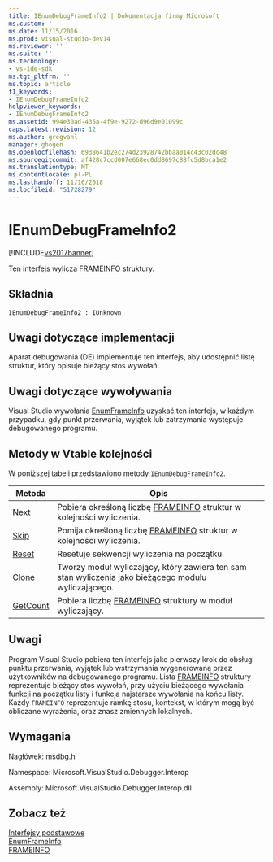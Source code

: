 ```yaml
---
title: IEnumDebugFrameInfo2 | Dokumentacja firmy Microsoft
ms.custom: ''
ms.date: 11/15/2016
ms.prod: visual-studio-dev14
ms.reviewer: ''
ms.suite: ''
ms.technology:
- vs-ide-sdk
ms.tgt_pltfrm: ''
ms.topic: article
f1_keywords:
- IEnumDebugFrameInfo2
helpviewer_keywords:
- IEnumDebugFrameInfo2
ms.assetid: 994e30ad-435a-4f9e-9272-d96d9e01099c
caps.latest.revision: 12
ms.author: gregvanl
manager: ghogen
ms.openlocfilehash: 6938641b2ec274d23928742bbaa014c43c02dc48
ms.sourcegitcommit: af428c7ccd007e668ec0dd8697c88fc5d8bca1e2
ms.translationtype: MT
ms.contentlocale: pl-PL
ms.lasthandoff: 11/16/2018
ms.locfileid: "51728279"
---
```

# <a name="ienumdebugframeinfo2"></a>IEnumDebugFrameInfo2
[!INCLUDE[vs2017banner](../../../includes/vs2017banner.md)]

Ten interfejs wylicza [FRAMEINFO](../../../extensibility/debugger/reference/frameinfo.md) struktury.  
  
## <a name="syntax"></a>Składnia  
  
```  
IEnumDebugFrameInfo2 : IUnknown  
```  
  
## <a name="notes-for-implementers"></a>Uwagi dotyczące implementacji  
 Aparat debugowania (DE) implementuje ten interfejs, aby udostępnić listę struktur, który opisuje bieżący stos wywołań.  
  
## <a name="notes-for-callers"></a>Uwagi dotyczące wywoływania  
 Visual Studio wywołania [EnumFrameInfo](../../../extensibility/debugger/reference/idebugthread2-enumframeinfo.md) uzyskać ten interfejs, w każdym przypadku, gdy punkt przerwania, wyjątek lub zatrzymania występuje debugowanego programu.  
  
## <a name="methods-in-vtable-order"></a>Metody w Vtable kolejności  
 W poniższej tabeli przedstawiono metody `IEnumDebugFrameInfo2`.  
  
|Metoda|Opis|  
|------------|-----------------|  
|[Next](../../../extensibility/debugger/reference/ienumdebugframeinfo2-next.md)|Pobiera określoną liczbę [FRAMEINFO](../../../extensibility/debugger/reference/frameinfo.md) struktur w kolejności wyliczenia.|  
|[Skip](../../../extensibility/debugger/reference/ienumdebugframeinfo2-skip.md)|Pomija określoną liczbę [FRAMEINFO](../../../extensibility/debugger/reference/frameinfo.md) struktur w kolejności wyliczenia.|  
|[Reset](../../../extensibility/debugger/reference/ienumdebugframeinfo2-reset.md)|Resetuje sekwencji wyliczenia na początku.|  
|[Clone](../../../extensibility/debugger/reference/ienumdebugframeinfo2-clone.md)|Tworzy moduł wyliczający, który zawiera ten sam stan wyliczenia jako bieżącego modułu wyliczającego.|  
|[GetCount](../../../extensibility/debugger/reference/ienumdebugframeinfo2-getcount.md)|Pobiera liczbę [FRAMEINFO](../../../extensibility/debugger/reference/frameinfo.md) struktury w moduł wyliczający.|  
  
## <a name="remarks"></a>Uwagi  
 Program Visual Studio pobiera ten interfejs jako pierwszy krok do obsługi punktu przerwania, wyjątek lub wstrzymania wygenerowaną przez użytkowników na debugowanego programu. Lista [FRAMEINFO](../../../extensibility/debugger/reference/frameinfo.md) struktury reprezentuje bieżący stos wywołań, przy użyciu bieżącego wywołania funkcji na początku listy i funkcja najstarsze wywołania na końcu listy. Każdy `FRAMEINFO` reprezentuje ramkę stosu, kontekst, w którym mogą być obliczane wyrażenia, oraz znasz zmiennych lokalnych.  
  
## <a name="requirements"></a>Wymagania  
 Nagłówek: msdbg.h  
  
 Namespace: Microsoft.VisualStudio.Debugger.Interop  
  
 Assembly: Microsoft.VisualStudio.Debugger.Interop.dll  
  
## <a name="see-also"></a>Zobacz też  
 [Interfejsy podstawowe](../../../extensibility/debugger/reference/core-interfaces.md)   
 [EnumFrameInfo](../../../extensibility/debugger/reference/idebugthread2-enumframeinfo.md)   
 [FRAMEINFO](../../../extensibility/debugger/reference/frameinfo.md)

